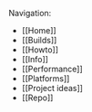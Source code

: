 Navigation:

- [[Home]]
- [[Builds]]
- [[Howto]]
- [[Info]]
- [[Performance]]
- [[Platforms]]
- [[Project ideas]]
- [[Repo]]
